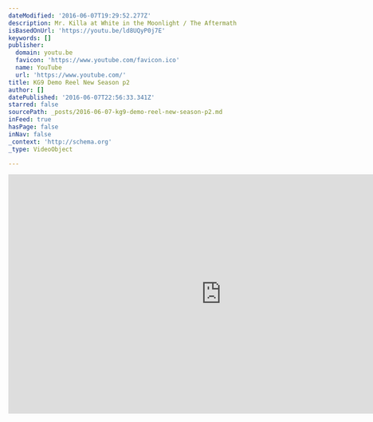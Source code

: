 ```yaml
---
dateModified: '2016-06-07T19:29:52.277Z'
description: Mr. Killa at White in the Moonlight / The Aftermath
isBasedOnUrl: 'https://youtu.be/ld8UQyP0j7E'
keywords: []
publisher:
  domain: youtu.be
  favicon: 'https://www.youtube.com/favicon.ico'
  name: YouTube
  url: 'https://www.youtube.com/'
title: KG9 Demo Reel New Season p2
author: []
datePublished: '2016-06-07T22:56:33.341Z'
starred: false
sourcePath: _posts/2016-06-07-kg9-demo-reel-new-season-p2.md
inFeed: true
hasPage: false
inNav: false
_context: 'http://schema.org'
_type: VideoObject

---
```

<iframe src="https://cdn.embedly.com/widgets/media.html?src=https%3A%2F%2Fwww.youtube.com%2Fembed%2Fld8UQyP0j7E%3Ffeature%3Doembed&amp;url=http%3A%2F%2Fwww.youtube.com%2Fwatch%3Fv%3Dld8UQyP0j7E&amp;image=https%3A%2F%2Fi.ytimg.com%2Fvi%2Fld8UQyP0j7E%2Fhqdefault.jpg&amp;key=b7d04c9b404c499eba89ee7072e1c4f7&amp;type=text%2Fhtml&amp;schema=youtube" width="854" height="480" scrolling="no" frameborder="0" allowfullscreen="" style=""></iframe>